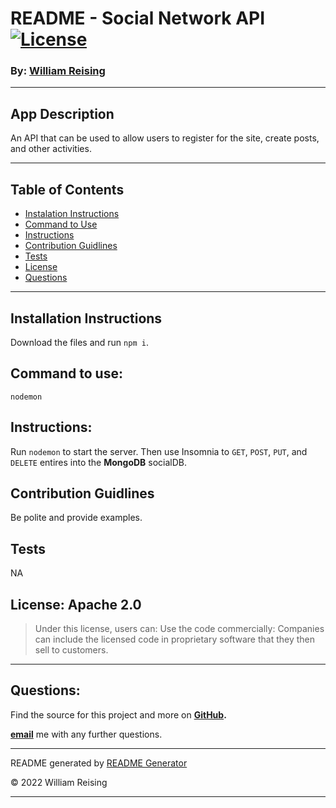 # README - Social Network API [![License](https://img.shields.io/badge/License-Apache_2.0-blue.svg)](https://opensource.org/licenses/Apache-2.0)

### By: [William Reising](#questions)

---

## App Description

An API that can be used to allow users to register for the site, create posts, and other activities.

---

## Table of Contents
- [Instalation Instructions](#install)
- [Command to Use](#command)
- [Instructions](#instructions)
- [Contribution Guidlines](#contribution)
- [Tests](#tests)
- [License](#license)
- [Questions](#questions)

---

## Installation Instructions

Download the files and run `npm i`.

## Command to use:

<code>nodemon</code>

## Instructions:

Run `nodemon` to start the server. Then use Insomnia to `GET`, `POST`, `PUT`, and `DELETE` entires into the **MongoDB** socialDB.

## Contribution Guidlines

Be polite and provide examples.

## Tests

NA

## License: Apache 2.0

>Under this license, users can: Use the code commercially: Companies can include the licensed code in proprietary software that they then sell to customers.

---

## Questions:

Find the source for this project and more on **[GitHub](https://github.com/wreising).**

**[email](wreising@mac.com)** me with any further questions.

---

README generated by [README Generator](https://github.com/wreising/Week_5-Homework_1)

© 2022 William Reising

---